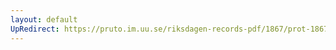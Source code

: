 ```yaml
---
layout: default
UpRedirect: https://pruto.im.uu.se/riksdagen-records-pdf/1867/prot-1867--ak--329/prot-1867--ak--329_004.pdf
---
```


